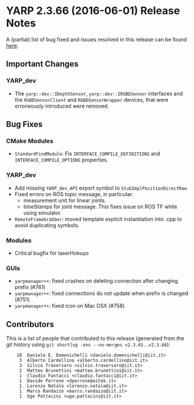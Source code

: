 YARP 2.3.66 (2016-06-01) Release Notes
======================================


A (partial) list of bug fixed and issues resolved in this release can be found
[here](https://github.com/robotology/yarp/issues?q=label%3A%22Fixed+in%3A+vYARP+2.3.66%22).


Important Changes
-----------------

### YARP_dev

* The `yarp::dev::IDepthSensor`, `yarp::dev::IRGBDSensor` interfaces and the
  `RGBDSensorClient` and `RGBDSensorWrapper` devices, that were erroneously
  introduced were removed.

Bug Fixes
---------

### CMake Modules

* `StandardFindModule`: Fix `INTERFACE_COMPILE_DEFINITIONS` and
  `INTERFACE_COMPILE_OPTIONS` properties.

### YARP_dev

* Add missing `YARP_dev_API` export symbol to `StubImplPositionDirectRaw`
* Fixed errors on ROS topic message, in particular:
  * measurement unit for linear joints.
  * timeStamps for joint message. This fixes issue on ROS TF while using 
    simulator.
* `RemoteFrameGrabber`: moved template explicit instantiation into .cpp to avoid
  duplicating symbols.

### Modules

* Critical bugfix for laserHokuyo

### GUIs

* `yarpmanager++`: fixed crashes on deleting connection after changing prefix (#761)
* `yarpmanager++`: fixed connections do not update when prefix is changed (#751)
* `yarpmanager++`: fixed icon on Mac OSX (#758)


Contributors
------------

This is a list of people that contributed to this release (generated from the
git history using `git shortlog -ens --no-merges v2.3.65..v2.3.66`):

```
    18  Daniele E. Domenichelli <daniele.domenichelli@iit.it>
     3  Alberto Cardellino <alberto.cardellino@iit.it>
     3  Silvio Traversaro <silvio.traversaro@iit.it>
     2  Matteo Brunettini <matteo.brunettini@iit.it>
     1  Claudio Fantacci <claudio.fantacci@iit.it>
     1  Davide Perrone <dperrone@aitek.it>
     1  Lorenzo Natale <lorenzo.natale@iit.it>
     1  Marco Randazzo <marco.randazzo@iit.it>
     1  Ugo Pattacini <ugo.pattacini@iit.it>
```
